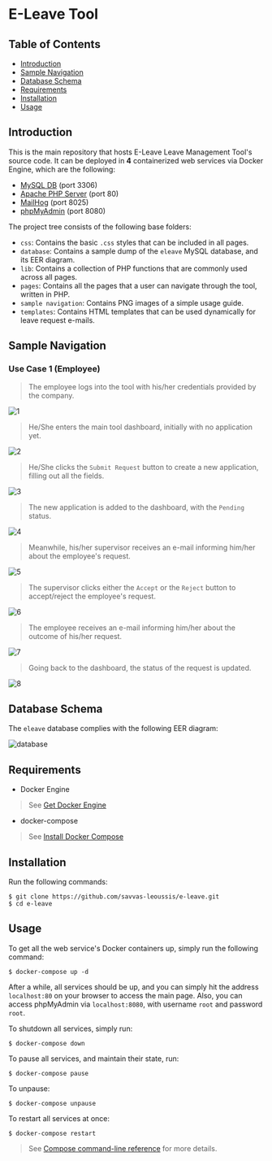 # E-Leave Tool

## Table of Contents

- [Introduction](#introduction)
- [Sample Navigation](#sample-navigation)
- [Database Schema](#database-schema)
- [Requirements](#requirements)
- [Installation](#installation)
- [Usage](#usage)

## Introduction

This is the main repository that hosts E-Leave Leave Management Tool's source code. It can be deployed in __4__ containerized web services via Docker Engine, which are the following:

* [MySQL DB](https://www.mysql.com/) (port 3306)
* [Apache PHP Server](https://laravel.com/) (port 80)
* [MailHog](https://github.com/mailhog/MailHog) (port 8025)
* [phpMyAdmin](https://www.phpmyadmin.net/) (port 8080)

The project tree consists of the following base folders:

* `css`: Contains the basic `.css` styles that can be included in all pages.
* `database`: Contains a sample dump of the `eleave` MySQL database, and its EER diagram.
* `lib`: Contains a collection of PHP functions that are commonly used across all pages.
* `pages`: Contains all the pages that a user can navigate through the tool, written in PHP.
* `sample navigation`: Contains PNG images of a simple usage guide.
* `templates`: Contains HTML templates that can be used dynamically for leave request e-mails.

## Sample Navigation

### Use Case 1 (Employee)

> The employee logs into the tool with his/her credentials provided by the company.

![1](https://raw.githubusercontent.com/savvas-leoussis/e-leave/master/sample%20nagivation/1%20-%20E-Leave%20-%20Login.png)

> He/She enters the main tool dashboard, initially with no application yet.

![2](https://github.com/savvas-leoussis/e-leave/blob/master/sample%20nagivation/2%20-%20E-Leave%20-%20Dashboard%20-%20Empty.png?raw=true)

> He/She clicks the `Submit Request` button to create a new application, filling out all the fields.

![3](https://github.com/savvas-leoussis/e-leave/blob/master/sample%20nagivation/3%20-%20E-Leave%20-%20Submit%20Request.png?raw=true)

>The new application is added to the dashboard, with the `Pending` status.

![4](https://github.com/savvas-leoussis/e-leave/blob/master/sample%20nagivation/4%20-%20E-Leave%20-%20Dashboard.png?raw=true)

> Meanwhile, his/her supervisor receives an e-mail informing him/her about the employee's request.

![5](https://github.com/savvas-leoussis/e-leave/blob/master/sample%20nagivation/5%20-%20MailHog.png?raw=true)

> The supervisor clicks either the `Accept` or the `Reject` button to accept/reject the employee's request.

![6](https://github.com/savvas-leoussis/e-leave/blob/master/sample%20nagivation/6%20-%20Request%20accepted.png?raw=true)

> The employee receives an e-mail informing him/her about the outcome of his/her request.

![7](https://github.com/savvas-leoussis/e-leave/blob/master/sample%20nagivation/7%20-%20MailHog%20-%20Accepted.png?raw=true)

> Going back to the dashboard, the status of the request is updated.

![8](https://github.com/savvas-leoussis/e-leave/blob/master/sample%20nagivation/8%20-%20E-Leave%20-%20Dashboard%20-%20Accepted.png?raw=true)

## Database Schema

The `eleave` database complies with the following EER diagram:

![database](https://raw.githubusercontent.com/savvas-leoussis/e-leave/master/database/database.png)

## Requirements

- Docker Engine

> See [Get Docker Engine](https://docs.docker.com/install/linux/docker-ce/ubuntu/)

- docker-compose

> See [Install Docker Compose](https://docs.docker.com/compose/install/)

## Installation
Run the following commands:

    $ git clone https://github.com/savvas-leoussis/e-leave.git
    $ cd e-leave

## Usage

To get all the web service's Docker containers up, simply run the following command:

    $ docker-compose up -d

After a while, all services should be up, and you can simply hit the address `localhost:80` on your browser to access the main page.
Also, you can access phpMyAdmin via `localhost:8080`, with username `root` and password `root`.

To shutdown all services, simply run:

    $ docker-compose down

To pause all services, and maintain their state, run:

    $ docker-compose pause

To unpause:

    $ docker-compose unpause

To restart all services at once:

    $ docker-compose restart

> See [Compose command-line reference](https://docs.docker.com/compose/reference/) for more details.
